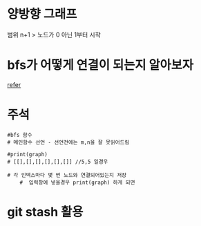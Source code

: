 # 양방향 그래프

범위 n+1 > 노드가 0 아닌 1부터 시작

# bfs가 어떻게 연결이 되는지 알아보자

[refer](https://chaewsscode.tistory.com/98)

# 주석

```
#bfs 함수
# 메인함수 선언 - 선언전에는 m,n을 잘 못읽어드림

#print(graph)
# [[],[],[],[],[],[]] //5,5 일경우

# 각 인덱스마다 몇 번 노드와 연결되어있는지 저장
    #  입력창에 넣을경우 print(graph) 하게 되면

```

# git stash 활용
